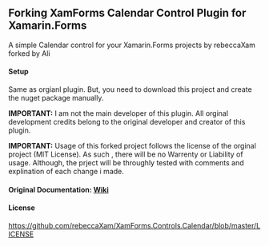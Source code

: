 ## Forking XamForms Calendar Control Plugin for Xamarin.Forms

A simple Calendar control for your Xamarin.Forms projects by rebeccaXam forked by Ali

#### Setup
Same as orgianl plugin. But, you need to download this project and create the nuget package manually.

**IMPORTANT:** I am not the main developer of this plugin. All orginal development credits belong to the original developer and creator of this plugin.

**IMPORTANT:** Usage of this forked project follows the license of the orginal project (MIT License). As such , there will be no Warrenty or Liability of usage. Although, the prject will be throughly tested with comments and explination of each change i made.

#### Original Documentation: [Wiki](https://github.com/rebeccaXam/XamForms.Controls.Calendar/wiki)

#### License
https://github.com/rebeccaXam/XamForms.Controls.Calendar/blob/master/LICENSE
